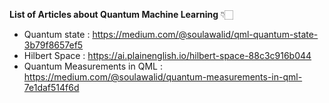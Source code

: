 **List of Articles about Quantum Machine Learning**  👇🏻
- Quantum state : https://medium.com/@soulawalid/qml-quantum-state-3b79f8657ef5
- Hilbert Space : https://ai.plainenglish.io/hilbert-space-88c3c916b044
- Quantum Measurements in QML : https://medium.com/@soulawalid/quantum-measurements-in-qml-7e1daf514f6d
